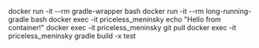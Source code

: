 
docker run -it --rm gradle-wrapper bash
docker run -it --rm long-running-gradle bash
docker exec -it priceless_meninsky echo "Hello from container!"
docker exec -it priceless_meninsky git pull
docker exec -it priceless_meninsky gradle build -x test
